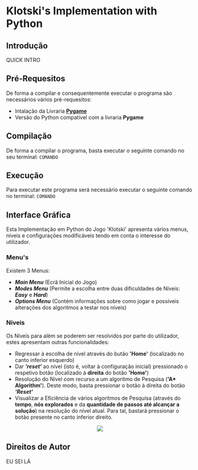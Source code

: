 # Klotski's Implementation with Python

## Introdução
QUICK INTRO

## Pré-Requesitos
De forma a compilar e consequentemente executar o programa são necessários vários pré-requesitos:
- Intalação da Livraria **[Pygame](https://www.pygame.org/wiki/GettingStarted)**
- Versão do Python compatível com a livraria **Pygame**

## Compilação
De forma a compilar o programa, basta executar o seguinte comando no seu terminal:
``` COMANDO ```

## Execução
Para executar este programa será necessário executar o seguinte comando no terminal:
``` COMANDO ```

## Interface Gráfica
Esta Implementação em Python do Jogo 'Klotski' apresenta vários menus, níveis e configurações modificáveis tendo em conta o interesse do utilizador.
### Menu's
Existem 3 Menus:
- ***Main Menu*** (Ecrã Inicial do Jogo)
- ***Modes Menu*** (Permite a escolha entre duas dificuldades de Níveis: ***Easy*** e ***Hard***)
- ***Options Menu*** (Contém informações sobre como jogar e possíveis alterações dos algoritmos a testar nos níveis)

### Níveis
Os Níveís para além se poderem ser resolvidos por parte do utilizador, estes apresentam outras funcionalidades:
- Regressar à escolha de nível através do butão **'Home'** (localizado no canto inferior esquerdo)
- Dar ***'reset'*** ao nível (isto é, voltar à configuração inicial) pressionado o respetivo botão (localizado à **direita** do botão **'Home'**)
- Resolução do Nível com recurso a um algoritmo de Pesquisa (**'A* Algorithm'**). Deste modo, basta pressionar o botão à direita do botão ***'Reset'***
- Visualizar a Eficiência de vários algoritmos de Pesquisa (através do **tempo**, **nós explorados** e da **quantidade de passos até alcançar a solução**) na resolução do nível atual. Para tal, bastará pressionar o botão presente no canto inferior direito.

<div align="center">
    <img src="/Images_Read_Me/Level_Buttons.png">
</div>

## Direitos de Autor
EU SEI LÁ
